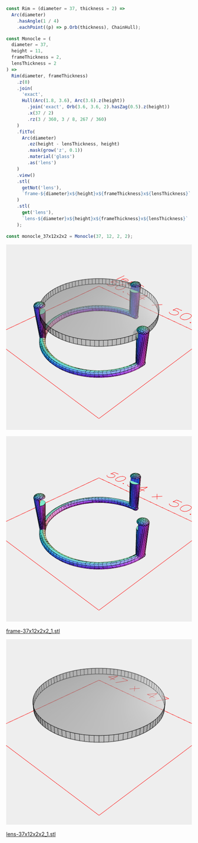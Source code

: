 ```JavaScript
const Rim = (diameter = 37, thickness = 2) =>
  Arc(diameter)
    .hasAngle(1 / 4)
    .eachPoint((p) => p.Orb(thickness), ChainHull);
```

```JavaScript
const Monocle = (
  diameter = 37,
  height = 11,
  frameThickness = 2,
  lensThickness = 2
) =>
  Rim(diameter, frameThickness)
    .z(0)
    .join(
      'exact',
      Hull(Arc(1.8, 3.6), Arc(3.6).z(height))
        .join('exact', Orb(3.6, 3.6, 2).hasZag(0.5).z(height))
        .x(37 / 2)
        .rz(3 / 360, 3 / 8, 267 / 360)
    )
    .fitTo(
      Arc(diameter)
        .ez(height - lensThickness, height)
        .mask(grow('z', 0.1))
        .material('glass')
        .as('lens')
    )
    .view()
    .stl(
      getNot('lens'),
      `frame-${diameter}x${height}x${frameThickness}x${lensThickness}`
    )
    .stl(
      get('lens'),
      `lens-${diameter}x${height}x${frameThickness}x${lensThickness}`
    );
```

```JavaScript
const monocle_37x12x2x2 = Monocle(37, 12, 2, 2);
```

![Image](monocle.md.0.png)

![Image](monocle.md.1.png)

[frame-37x12x2x2_1.stl](monocle.frame-37x12x2x2_1.stl)

![Image](monocle.md.2.png)

[lens-37x12x2x2_1.stl](monocle.lens-37x12x2x2_1.stl)
